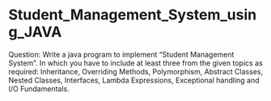 # Student_Management_System_using_JAVA
Question: Write a java program to implement “Student Management System”. In which you have to include at least three from the given topics as required: Inheritance, Overriding Methods, Polymorphism, Abstract Classes, Nested Classes, Interfaces, Lambda Expressions, Exceptional handling and I/O Fundamentals.
